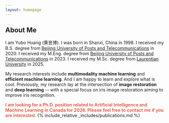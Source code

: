 ```yaml
---
layout: homepage
---
```


## About Me

I am Yubo Huang (黄昱博). I was born in Shanxi, China in 1998. I received my B.S. degree from [Beijing University of Posts and Telecommunications](https://www.bupt.edu.cn/) in 2020. I received my M.Eng. degree from [Beijing University of Posts and Telecommunications](https://www.bupt.edu.cn/) in 2023. I received my M.Sc. degree from [Laurentian University](https://laurentian.ca/) in 2025.

[//]: # (advised by Prof. [Zhaofeng He]&#40;https://scholar.google.ca/citations?user=JUz2KfAAAAAJ&hl=en&oi=sra&#41;, Prof. [Peipei Li]&#40;https://scholar.google.com/citations?user=A0khpKYAAAAJ&hl=en&#41;, and Prof. [Liuyu Xiang]&#40;https://scholar.google.ca/citations?hl=en&user=Ve82AEsAAAAJ&view_op=list_works&sortby=pubdate&#41;.)

My research interests include **multimodality machine learning** and **efficient machine learning**. And I am happy to learn and explore what is cool. Previously, my research lay at the intersection of **image restoration** and **deep learning** -- with a special focus on iris image restoration aiming to improve iris recognition.

<strong style="color:#e74d3c; font-weight:600"><strong style="color:#e74d3c; font-weight:600"> I am looking for a Ph.D. position related to Artificial Intelligence and Machine Learning in Canada for 2026. Please feel free to contact me if you are interested.</strong></strong>
{% include_relative _includes/publications.md %}

<!-- {% include_relative _includes/services.md %} -->
